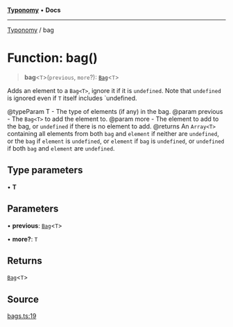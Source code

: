 [**Typonomy**](../README.md) • **Docs**

***

[Typonomy](../globals.md) / bag

# Function: bag()

> **bag**\<`T`\>(`previous`, `more`?): [`Bag`](../type-aliases/Bag.md)\<`T`\>

Adds an element to a `Bag<T>`, ignore it if it is `undefined`.
Note that `undefined` is ignored even if `T` itself includes `undefined.

@typeParam T - The type of elements (if any) in the bag.
@param previous - The `Bag<T>` to add the element to.
@param more - The element to add to the bag, or `undefined` if there is no element to add.
@returns An `Array<T>` containing all elements from both `bag` and `element` if neither are `undefined`,
  or the `bag` if `element` is `undefined`,
  or `element` if `bag` is `undefined`,
  or `undefined` if both `bag` and `element` are `undefined`.

## Type parameters

• **T**

## Parameters

• **previous**: [`Bag`](../type-aliases/Bag.md)\<`T`\>

• **more?**: `T`

## Returns

[`Bag`](../type-aliases/Bag.md)\<`T`\>

## Source

[bags.ts:19](https://github.com/softcraft-development/typonomy/blob/eea886e2cab97560257369acf8e7d17e5016c6e5/src/bags.ts#L19)

